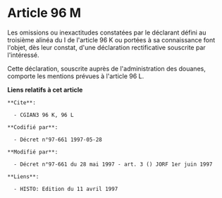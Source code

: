 # Article 96 M

Les omissions ou inexactitudes constatées par le déclarant défini au troisième alinéa du I de l'article 96 K ou portées à sa
connaissance font l'objet, dès leur constat, d'une déclaration rectificative souscrite par l'intéressé.

Cette déclaration, souscrite auprès de l'administration des douanes, comporte les mentions prévues à l'article 96 L.

**Liens relatifs à cet article**

	**Cite**:

	  - CGIAN3 96 K, 96 L

	**Codifié par**:

	  - Décret n°97-661 1997-05-28

	**Modifié par**:

	  - Décret n°97-661 du 28 mai 1997 - art. 3 () JORF 1er juin 1997

	**Liens**:

	  - HISTO: Edition du 11 avril 1997
